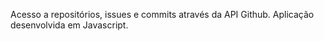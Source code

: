 Acesso a repositórios, issues e commits através da API Github. Aplicação desenvolvida em Javascript.
